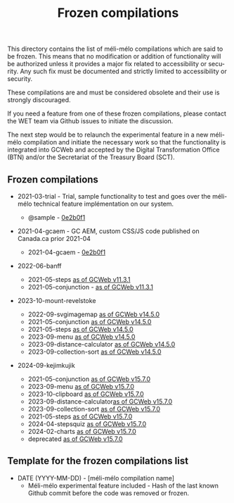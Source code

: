 ﻿---
title: "Frozen compilations"
lang: en
altLangPage: "index-fr.html"
dateModified: "2024-11-07"
---

This directory contains the list of méli-mélo compilations which are said to be frozen. This means that no modification or addition of functionality will be authorized unless it provides a major fix related to accessibility or security. Any such fix must be documented and strictly limited to accessibility or security.

These compilations are and must be considered obsolete and their use is strongly discouraged.

If you need a feature from one of these frozen compilations, please contact the WET team via Github issues to initiate the discussion.

The next step would be to relaunch the experimental feature in a new méli-mélo compilation and initiate the necessary work so that the functionality is integrated into GCWeb and accepted by the Digital Transformation Office (BTN) and/or the Secretariat of the Treasury Board (SCT).

## Frozen compilations

* 2021-03-trial - Trial, sample functionality to test and goes over the méli-mélo technical feature implémentation on our system.
	- @sample - [0e2b0f1](https://github.com/wet-boew/GCWeb/tree/0e2b0f1c3bb81c198533c478bf1704ae89589ce8)
* 2021-04-gcaem - GC AEM, custom CSS/JS code published on Canada.ca prior 2021-04
	- 2021-04-gcaem - [0e2b0f1](https://github.com/wet-boew/GCWeb/tree/0e2b0f1c3bb81c198533c478bf1704ae89589ce8)
* 2022-06-banff
	- 2021-05-steps [as of GCWeb v11.3.1](https://github.com/wet-boew/GCWeb/tree/v11.3.1/m%C3%A9li-m%C3%A9lo/2021-05-steps)
	- 2021-05-conjunction - [as of GCWeb v11.3.1](https://github.com/wet-boew/GCWeb/tree/v11.3.1/m%C3%A9li-m%C3%A9lo/2021-05-conjunction)

* 2023-10-mount-revelstoke
	- 2022-09-svgimagemap [as of GCWeb v14.5.0](https://github.com/wet-boew/GCWeb/tree/v14.5.0/m%C3%A9li-m%C3%A9lo/2022-09-svgimagemap)
	- 2021-05-conjunction [as of GCWeb v14.5.0](https://github.com/wet-boew/GCWeb/tree/v14.5.0/m%C3%A9li-m%C3%A9lo/2021-05-conjunction)
	- 2021-05-steps [as of GCWeb v14.5.0](https://github.com/wet-boew/GCWeb/tree/v14.5.0/m%C3%A9li-m%C3%A9lo/2021-05-steps)
	- 2023-09-menu [as of GCWeb v14.5.0](https://github.com/wet-boew/GCWeb/tree/v14.5.0/m%C3%A9li-m%C3%A9lo/2023-09-menu)
	- 2023-09-distance-calculator [as of GCWeb v14.5.0](https://github.com/wet-boew/GCWeb/tree/v14.5.0/m%C3%A9li-m%C3%A9lo/2023-09-distance-calculator)
	- 2023-09-collection-sort [as of GCWeb v14.5.0](https://github.com/wet-boew/GCWeb/tree/v14.5.0/m%C3%A9li-m%C3%A9lo/2023-09-collection-sort)

* 2024-09-kejimkujik
	- 2021-05-conjunction [as of GCWeb v15.7.0](https://github.com/wet-boew/GCWeb/tree/v15.7.0/m%C3%A9li-m%C3%A9lo/2021-05-conjunction)
	- 2023-09-menu [as of GCWeb v15.7.0](https://github.com/wet-boew/GCWeb/tree/v15.7.0/m%C3%A9li-m%C3%A9lo/2023-09-menu)
	- 2023-10-clipboard [as of GCWeb v15.7.0](https://github.com/wet-boew/GCWeb/tree/v15.7.0/m%C3%A9li-m%C3%A9lo/2023-10-clipboard)
	- 2023-09-distance-calculator[as of GCWeb v15.7.0](https://github.com/wet-boew/GCWeb/tree/v15.7.0/m%C3%A9li-m%C3%A9lo/2023-09-distance-calculator)
	- 2023-09-collection-sort [as of GCWeb v15.7.0](https://github.com/wet-boew/GCWeb/tree/v15.7.0/m%C3%A9li-m%C3%A9lo/2023-09-collection-sort)
	- 2021-05-steps [as of GCWeb v15.7.0](https://github.com/wet-boew/GCWeb/tree/v15.7.0/m%C3%A9li-m%C3%A9lo/steps)
	- 2024-04-stepsquiz [as of GCWeb v15.7.0](https://github.com/wet-boew/GCWeb/tree/v15.7.0/m%C3%A9li-m%C3%A9lo/2024-04-stepsquiz)
	- 2024-02-charts [as of GCWeb v15.7.0](https://github.com/wet-boew/GCWeb/tree/v15.7.0/m%C3%A9li-m%C3%A9lo/2024-02-charts)
	- deprecated [as of GCWeb v15.7.0](https://github.com/wet-boew/GCWeb/tree/v15.7.0/m%C3%A9li-m%C3%A9lo/deprecated)

## Template for the frozen compilations list

* DATE (YYYY-MM-DD) - [méli-mélo compilation name]
	- Méli-mélo experimental feature included - Hash of the last known Github commit before the code was removed or frozen.
